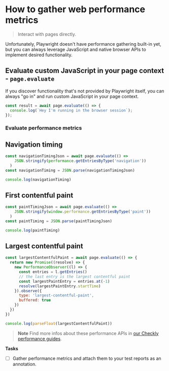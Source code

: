# How to gather web performance metrics
> Interact with pages directly.

Unfortunately, Playwright doesn't have performance gathering built-in yet, but you can always leverage JavaScript and native browser APIs to implement desired functionality.

## Evaluate custom JavaScript in your page context - `page.evaluate`

If you discover functionality that's not provided by Playwright itself, you can always "go in" and run custom JavaScript in your page context.

```javascript
const result = await page.evaluate(() => {
  console.log(`Hey I'm running in the browser session`);
});
```

### Evaluate performance metrics

## Navigation timing

```javascript
const navigationTimingJson = await page.evaluate(() =>
    JSON.stringify(performance.getEntriesByType('navigation'))
  )
const navigationTiming = JSON.parse(navigationTimingJson)

console.log(navigationTiming)
```

## First contentful paint

```javascript
const paintTimingJson = await page.evaluate(() =>
    JSON.stringify(window.performance.getEntriesByType('paint'))
  )
const paintTiming = JSON.parse(paintTimingJson)

console.log(paintTiming)
```

## Largest contentful paint

```javascript
const largestContentfulPaint = await page.evaluate(() => {
  return new Promise((resolve) => {
    new PerformanceObserver((l) => {
      const entries = l.getEntries()
      // the last entry is the largest contentful paint
      const largestPaintEntry = entries.at(-1)
      resolve(largestPaintEntry.startTime)
    }).observe({
      type: 'largest-contentful-paint',
      buffered: true
    })
  })
})

console.log(parseFloat(largestContentfulPaint))
```

> **Note** Find more infos about these performance APIs in [our Checkly performance guides](https://www.checklyhq.com/learn/headless/basics-performance/).

**Tasks**

- [ ] Gather performance metrics and attach them to your test reports as an annotation.
